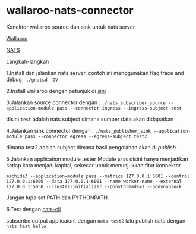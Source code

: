  # wallaroo-nats-connector
Konektor wallaroo source dan sink untuk nats server

[Wallaroo](https://github.com/wallaroolabs/wallaroo)

[NATS](https://github.com/nats-io/gnatsd)

Langkah-langkah

1.Install dan jalankan nats server, contoh ini menggunakan flag trace and debug
` ./gnatsd -DV`

2.Install wallaroo dengan petunjuk di [sini](https://docs.wallaroolabs.com/python-installation/python-wallaroo-up-installation-guide/)

3.Jalankan source connector dengan :
`./nats_subscriber_source --application-module pass --connector ingress --ingress-subject test`

disini `test` adalah nats subject dimana sumber data akan didapatkan

4.Jalankan sink connector dengan :
`./nats_publisher_sink --application-module pass --connector egress --egress-subject test2`

dimana test2 adalah subject dimana hasil pengolahan akan di *publish*

5.Jalankan application module tester
Module `pass` disini hanya menjadikan setiap kata menjadi kapital, sekedar untuk menunjukkan fitur konnektor

`machida3 --application-module pass --metrics 127.0.0.1:5001 --control 127.0.0.1:6000 --data 127.0.0.1:6001 --name worker-name --external 127.0.0.1:5050 --cluster-initializer --ponythreads=1 --ponynoblock`

Jangan lupa set PATH dan PYTHONPATH

6.Test dengan [nats-cli](https://github.com/kvartborg/nats-cli)

subscribe output applicaiont dengan `nats test2` lalu publish data dengan `nats test hello
`





 
